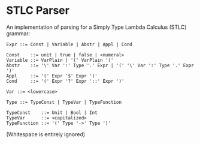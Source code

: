 # STLC Parser

An implementation of parsing for a Simply Type Lambda Calculus (STLC) grammar:

```
Expr ::= Const | Variable | Abstr | Appl | Cond

Const    ::= unit | true | false | <numeral>
Variable ::= VarPlain | '(' VarPlain ')'
Abstr    ::= '\' Var ':' Type '.' Expr | '(' '\' Var ':' Type '.' Expr ')'
Appl     ::= '(' Expr '$' Expr ')'
Cond     ::= '(' Expr '?' Expr '::' Expr ')'

Var ::= <lowercase>

Type ::= TypeConst | TypeVar | TypeFunction

TypeConst    ::= Unit | Bool | Int
TypeVar      ::= <capitalized>
TypeFunction ::= '(' Type '->' Type ')'
```

(Whitespace is entirely ignored)
